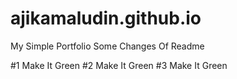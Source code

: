 # ajikamaludin.github.io

My Simple Portfolio
Some Changes Of Readme

#1 Make It Green
#2 Make It Green
#3 Make It Green
